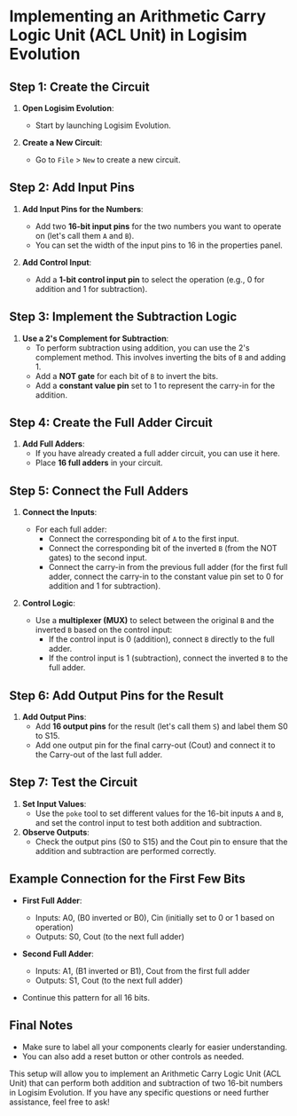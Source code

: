 # Implementing an Arithmetic Carry Logic Unit (ACL Unit) in Logisim Evolution

## Step 1: Create the Circuit

1. **Open Logisim Evolution**:
   - Start by launching Logisim Evolution.

2. **Create a New Circuit**:
   - Go to `File` > `New` to create a new circuit.

## Step 2: Add Input Pins

1. **Add Input Pins for the Numbers**:
   - Add two **16-bit input pins** for the two numbers you want to operate on (let's call them `A` and `B`).
   - You can set the width of the input pins to 16 in the properties panel.

2. **Add Control Input**:
   - Add a **1-bit control input pin** to select the operation (e.g., 0 for addition and 1 for subtraction).

## Step 3: Implement the Subtraction Logic

1. **Use a 2's Complement for Subtraction**:
   - To perform subtraction using addition, you can use the 2's complement method. This involves inverting the bits of `B` and adding 1.
   - Add a **NOT gate** for each bit of `B` to invert the bits.
   - Add a **constant value pin** set to 1 to represent the carry-in for the addition.

## Step 4: Create the Full Adder Circuit

1. **Add Full Adders**:
   - If you have already created a full adder circuit, you can use it here.
   - Place **16 full adders** in your circuit.

## Step 5: Connect the Full Adders

1. **Connect the Inputs**:
   - For each full adder:
     - Connect the corresponding bit of `A` to the first input.
     - Connect the corresponding bit of the inverted `B` (from the NOT gates) to the second input.
     - Connect the carry-in from the previous full adder (for the first full adder, connect the carry-in to the constant value pin set to 0 for addition and 1 for subtraction).

2. **Control Logic**:
   - Use a **multiplexer (MUX)** to select between the original `B` and the inverted `B` based on the control input:
     - If the control input is 0 (addition), connect `B` directly to the full adder.
     - If the control input is 1 (subtraction), connect the inverted `B` to the full adder.

## Step 6: Add Output Pins for the Result

1. **Add Output Pins**:
   - Add **16 output pins** for the result (let's call them `S`) and label them S0 to S15.
   - Add one output pin for the final carry-out (Cout) and connect it to the Carry-out of the last full adder.

## Step 7: Test the Circuit

1. **Set Input Values**:
   - Use the `poke` tool to set different values for the 16-bit inputs `A` and `B`, and set the control input to test both addition and subtraction.
2. **Observe Outputs**:
   - Check the output pins (S0 to S15) and the Cout pin to ensure that the addition and subtraction are performed correctly.

## Example Connection for the First Few Bits

- **First Full Adder**:
  - Inputs: A0, (B0 inverted or B0), Cin (initially set to 0 or 1 based on operation)
  - Outputs: S0, Cout (to the next full adder)

- **Second Full Adder**:
  - Inputs: A1, (B1 inverted or B1), Cout from the first full adder
  - Outputs: S1, Cout (to the next full adder)

- Continue this pattern for all 16 bits.

## Final Notes

- Make sure to label all your components clearly for easier understanding.
- You can also add a reset button or other controls as needed.

This setup will allow you to implement an Arithmetic Carry Logic Unit (ACL Unit) that can perform both addition and subtraction of two 16-bit numbers in Logisim Evolution. If you have any specific questions or need further assistance, feel free to ask!
